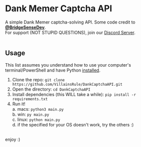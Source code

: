 # Dank Memer Captcha API
A simple Dank Memer captcha-solving API. Some code credit to **[@BridgeSenseDev](https://github.com/BridgeSenseDev)**.<br>
For support (NOT STUPID QUESTIONS), join our [Discord Server](https://discord.gg/AwzRJcN6By).<br>
<br>
## Usage
This list assumes you understand how to use your computer's terminal/PowerShell and have Python [installed](https://www.python.org/downloads).<br>
1. Clone the repo: `git clone https://github.com/VillainsRule/DankCaptchaAPI.git`
2. Open the directory: `cd DankCaptchaAPI`
3. Install dependencies (this WILL take a while): `pip install -r requirements.txt`
4. Run it!<br>
  a. macs: `python3 main.py`<br>
  b. win: `py main.py`<br>
  c. linux: `python main.py`<br>
  d. if the specified for your OS doesn't work, try the others :)<br>
<br>
enjoy :)
